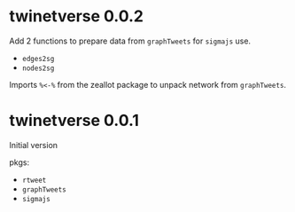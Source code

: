 # twinetverse 0.0.2

Add 2 functions to prepare data from `graphTweets` for `sigmajs` use.

* `edges2sg`
* `nodes2sg`

Imports `%<-%` from the zeallot package to unpack network from `graphTweets`.

# twinetverse 0.0.1

Initial version

pkgs:

* `rtweet`
* `graphTweets`
* `sigmajs`
